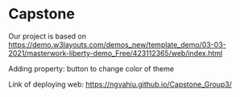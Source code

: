 # Capstone

Our project is based on https://demo.w3layouts.com/demos_new/template_demo/03-03-2021/masterwork-liberty-demo_Free/423112365/web/index.html

Adding property: button to change color of theme

Link of deploying web: https://ngvahiu.github.io/Capstone_Group3/

